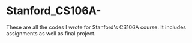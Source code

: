 # Stanford_CS106A-
These are all the codes I wrote for Stanford's CS106A course. It includes assignments as well as final project. 
